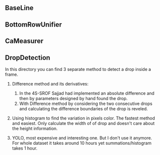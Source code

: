 ## BaseLine

## BottomRowUnifier

## CaMeasurer

## DropDetection
In this directory you can find 3 separate method to detect a drop inside a frame.
1. Difference method and its derivatives:
    1. In the 4S-SROF Sajjad had implemented an absolute difference and then by parameters designed by hand found the drop.
    2. With Difference method by considering the two consecutive drops and calculating the difference boundaries of the drop is reveled.

2. Using histogram to find the variation in pixels color. The fastest method and easiest. Only calculate the width of of drop and doesn't care about the height information. 

3. YOLO, most expensive and interesting one. But I don't use it anymore. For whole dataset it takes around 10 hours yet summations/histogram takes 1 hour.